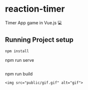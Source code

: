 # reaction-timer

Timer App game in Vue.js 💻



## Running Project setup
```
npm install

```
npm run serve
```
```
npm run build
```
<img src="public/gif.gif" alt="gif">
